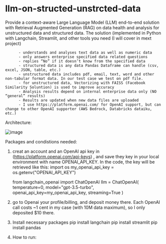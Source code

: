# llm-on-structed-unstrcted-data
Provide a context-aware Large Language Model (LLM) end-to-end solution with Retrieval Augmented Generation (RAG) on data health and analysis for unstructured data and structured data. The solution (implemented in Python with Langchain, Streamlit, and other tools you need (I will cover in mext project)

          - understands and analyses text data as well as numeric data
          - only answers enterprise specified data related questions
          - replies “No” if it doesn’t know from the specified data
          - structured data is any data Pandas Dataframe can handle (csv, excel, JSON, table, etc.)
          - unstructured data includes pdf, email, text, word and other non-tabular format data. In our test case we test on pdf file.
          - for unstructured data, Vectorizing with FAISS (Facebook Similarity Soluntion) is used to improve accuracy
          - Analysis results depend on internal enterprise data only (NO “general” results)
          - Results are updated when new data files are uploaded
          - I use https://platform.openai.com/ for OpenAI support, but can change to other OpenAI supporter (AWS Bedrock, Databricks dataiku, etc.)

Architecture:

![image](https://github.com/user-attachments/assets/b4d20b98-12ca-4225-b1bf-b33cba572a5f)

Packages and condistions needed:
1. creat an account and an OpenAI api key in (https://platform.openai.com/api-keys) , and save they key in your local environment with name OPENAI_API_KEY. In the code, the key will be retrieved like this:
    import os
    my_openai_api_key = os.getenv("OPENAI_API_KEY")

    from langchain_openai import ChatOpenAI
    llm = ChatOpenAI(
          temperature=0, model="gpt-3.5-turbo", openai_api_key=my_openai_api_key, streaming=True
   )
   
2. go to Openai your profile/billing, and deposit money there. Each OpenAI call costs ~1 cent in my case (with 10M data maximum), so I only deposited $10 there.
   
3. Install necessary packages
   pip install langchain
   pip install streamlit
   pip install pandas
   
4. How to run:
   

